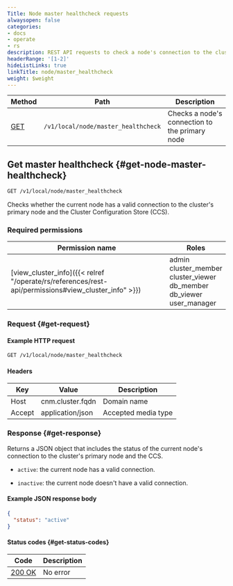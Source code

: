 ```yaml
---
Title: Node master healthcheck requests
alwaysopen: false
categories:
- docs
- operate
- rs
description: REST API requests to check a node's connection to the cluster's primary node.
headerRange: '[1-2]'
hideListLinks: true
linkTitle: node/master_healthcheck
weight: $weight
---
```


| Method | Path | Description |
|--------|------|-------------|
| [GET](#get-node-master-healthcheck) | `/v1/local/node/master_healthcheck` | Checks a node's connection to the primary node |

## Get master healthcheck {#get-node-master-healthcheck}

```sh
GET /v1/local/node/master_healthcheck
```

Checks whether the current node has a valid connection to the cluster's primary node and the Cluster Configuration Store (CCS).

### Required permissions

| Permission name | Roles |
|-----------------|-------|
| [view_cluster_info]({{< relref "/operate/rs/references/rest-api/permissions#view_cluster_info" >}}) | admin<br />cluster_member<br />cluster_viewer<br />db_member<br />db_viewer<br />user_manager |

### Request {#get-request}

#### Example HTTP request

```sh
GET /v1/local/node/master_healthcheck
```


#### Headers

| Key | Value | Description |
|-----|-------|-------------|
| Host | cnm.cluster.fqdn | Domain name |
| Accept | application/json | Accepted media type |


### Response {#get-response}

Returns a JSON object that includes the status of the current node's connection to the cluster's primary node and the CCS.

- `active`: the current node has a valid connection.

- `inactive`: the current node doesn't have a valid connection.

#### Example JSON response body

```json
{
  "status": "active"
}
```

#### Status codes {#get-status-codes}

| Code | Description |
|------|-------------|
| [200 OK](https://www.rfc-editor.org/rfc/rfc9110.html#name-200-ok) | No error |
